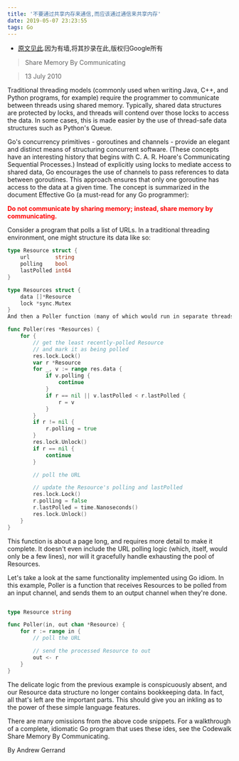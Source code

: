 ```yaml
---
title: '不要通过共享内存来通信,而应该通过通信来共享内存'
date: 2019-05-07 23:23:55
tags: Go
---
```


- [原文见此](https://blog.golang.org/share-memory-by-communicating).因为有墙,将其抄录在此,版权归Google所有

> Share Memory By Communicating

 >13 July 2010

 Traditional threading models (commonly used when writing Java, C++, and Python programs, for example) require the programmer to communicate between threads using shared memory. Typically, shared data structures are protected by locks, and threads will contend over those locks to access the data. In some cases, this is made easier by the use of thread-safe data structures such as Python's Queue.

Go's concurrency primitives - goroutines and channels - provide an elegant and distinct means of structuring concurrent software. (These concepts have an interesting history that begins with C. A. R. Hoare's Communicating Sequential Processes.) Instead of explicitly using locks to mediate access to shared data, Go encourages the use of channels to pass references to data between goroutines. This approach ensures that only one goroutine has access to the data at a given time. The concept is summarized in the document Effective Go (a must-read for any Go programmer):

<b><font color="red">Do not communicate by sharing memory; instead, share memory by communicating.</font></b>

Consider a program that polls a list of URLs. In a traditional threading environment, one might structure its data like so:
```go
type Resource struct {
    url        string
    polling    bool
    lastPolled int64
}

type Resources struct {
    data []*Resource
    lock *sync.Mutex
}
And then a Poller function (many of which would run in separate threads) might look something like this:

func Poller(res *Resources) {
    for {
        // get the least recently-polled Resource
        // and mark it as being polled
        res.lock.Lock()
        var r *Resource
        for _, v := range res.data {
            if v.polling {
                continue
            }
            if r == nil || v.lastPolled < r.lastPolled {
                r = v
            }
        }
        if r != nil {
            r.polling = true
        }
        res.lock.Unlock()
        if r == nil {
            continue
        }

        // poll the URL

        // update the Resource's polling and lastPolled
        res.lock.Lock()
        r.polling = false
        r.lastPolled = time.Nanoseconds()
        res.lock.Unlock()
    }
}
```

This function is about a page long, and requires more detail to make it complete. It doesn't even include the URL polling logic (which, itself, would only be a few lines), nor will it gracefully handle exhausting the pool of Resources.

Let's take a look at the same functionality implemented using Go idiom. In this example, Poller is a function that receives Resources to be polled from an input channel, and sends them to an output channel when they're done.

```go 

type Resource string

func Poller(in, out chan *Resource) {
    for r := range in {
        // poll the URL

        // send the processed Resource to out
        out <- r
    }
}
```
The delicate logic from the previous example is conspicuously absent, and our Resource data structure no longer contains bookkeeping data. In fact, all that's left are the important parts. This should give you an inkling as to the power of these simple language features.

There are many omissions from the above code snippets. For a walkthrough of a complete, idiomatic Go program that uses these ides, see the Codewalk Share Memory By Communicating.

By Andrew Gerrand
